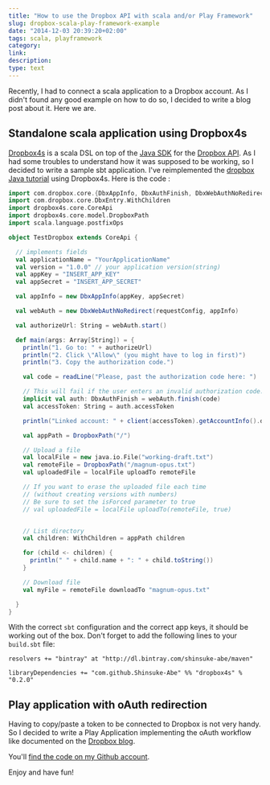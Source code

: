 ```yaml
---
title: "How to use the Dropbox API with scala and/or Play Framework"
slug: dropbox-scala-play-framework-example
date: "2014-12-03 20:39:20+02:00"
tags: scala, playframework
category: 
link: 
description: 
type: text
---
```


Recently, I had to connect a scala application to a Dropbox account. As I didn't found any good example on how to do so, I decided to write a blog post about it. Here we are.

<!-- TEASER_END -->

## Standalone scala application using Dropbox4s

[Dropbox4s](https://github.com/Shinsuke-Abe/dropbox4s) is a scala DSL on top of the [Java SDK](https://www.dropbox.com/developers/core/sdks/java) for the [Dropbox API](https://www.dropbox.com/developers). As I had some troubles to understand how it was supposed to be working, so I decided to write a sample sbt application. I've reimplemented the [dropbox Java tutorial](https://www.dropbox.com/developers/core/start/java) using Dropbox4s. Here is the code :


```Scala
import com.dropbox.core.{DbxAppInfo, DbxAuthFinish, DbxWebAuthNoRedirect}
import com.dropbox.core.DbxEntry.WithChildren
import dropbox4s.core.CoreApi
import dropbox4s.core.model.DropboxPath
import scala.language.postfixOps

object TestDropbox extends CoreApi {

  // implements fields
  val applicationName = "YourApplicationName"
  val version = "1.0.0" // your application version(string)
  val appKey = "INSERT_APP_KEY"
  val appSecret = "INSERT_APP_SECRET"

  val appInfo = new DbxAppInfo(appKey, appSecret)

  val webAuth = new DbxWebAuthNoRedirect(requestConfig, appInfo)

  val authorizeUrl: String = webAuth.start()

  def main(args: Array[String]) = {
    println("1. Go to: " + authorizeUrl)
    println("2. Click \"Allow\" (you might have to log in first)")
    println("3. Copy the authorization code.")

    val code = readLine("Please, past the authorization code here: ")

    // This will fail if the user enters an invalid authorization code.
    implicit val auth: DbxAuthFinish = webAuth.finish(code)
    val accessToken: String = auth.accessToken

    println("Linked account: " + client(accessToken).getAccountInfo().displayName)

    val appPath = DropboxPath("/")

    // Upload a file
    val localFile = new java.io.File("working-draft.txt")
    val remoteFile = DropboxPath("/magnum-opus.txt")
    val uploadedFile = localFile uploadTo remoteFile

    // If you want to erase the uploaded file each time 
    // (without creating versions with numbers)
    // Be sure to set the isForced parameter to true
    // val uploadedFile = localFile uploadTo(remoteFile, true)


    // List directory
    val children: WithChildren = appPath children

    for (child <- children) {
      println(" " + child.name + ": " + child.toString())
    }

    // Download file
    val myFile = remoteFile downloadTo "magnum-opus.txt"

  }
}

```

With the correct `sbt` configuration and the correct app keys, it should be working out of the box. Don't forget to add the following lines to your `build.sbt` file:

```
resolvers += "bintray" at "http://dl.bintray.com/shinsuke-abe/maven"

libraryDependencies += "com.github.Shinsuke-Abe" %% "dropbox4s" % "0.2.0"

```

## Play application with oAuth redirection

Having to copy/paste a token to be connected to Dropbox is not very handy. So I decided to write a Play Application implementing the oAuth workflow like documented on the [Dropbox blog](https://www.dropbox.com/developers/blog/45/using-oauth-20-with-the-core-api).

You'll [find the code on my Github account](https://github.com/vjousse/dropbox-scala-play).

Enjoy and have fun!
